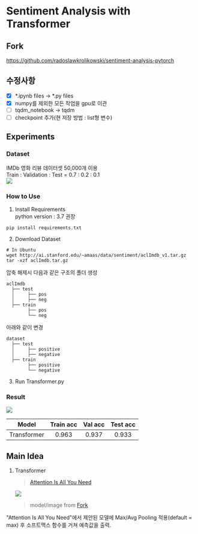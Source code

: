 # Sentiment Analysis with Transformer

## Fork
https://github.com/radoslawkrolikowski/sentiment-analysis-pytorch

## 수정사항
- [x] *.ipynb files -> *.py files  
- [x] numpy를 제외한 모든 작업을 gpu로 이관  
- [ ] tqdm_notebook -> tqdm  
- [ ] checkpoint 추가(현 저장 방법 : list형 변수)

## Experiments
### Dataset
IMDb 영화 리뷰 데이터셋 50,000개 이용  
Train : Validation : Test = 0.7 : 0.2 : 0.1  
<img src="https://user-images.githubusercontent.com/77797199/123633685-75caa780-d854-11eb-877c-8181c05cf25d.PNG">  

### How to Use  
1. Install Requirements  
python version : 3.7 권장  
```
pip install requirements.txt
```
  
2. Download Dataset
```
# In Ubuntu
wget http://ai.stanford.edu/~amaas/data/sentiment/aclImdb_v1.tar.gz
tar -xzf aclImdb.tar.gz
```
  
압축 해제시 다음과 같은 구조의 폴더 생성  
```
aclImdb
  ├── test
  │     ├── pos
  │     ├── neg
  ├── train
        ├── pos
        └── neg
```  
아래와 같이 변경
```
dataset
  ├── test
  │     ├── positive
  │     ├── negative
  ├── train
        ├── positive
        └── negative
```  

3. Run Transformer.py


### Result
<img src="https://user-images.githubusercontent.com/77797199/123633738-8d099500-d854-11eb-84dd-2fa9aef1ae8f.PNG">  
  
|    Model    | Train acc | Val acc | Test acc |
|:-----------:|:---------:|:-------:|:--------:|
| Transformer |   0.963   |  0.937  |  0.933   |   
  

## Main Idea
1. Transformer  
   > [Attention Is All You Need](https://arxiv.org/pdf/1706.03762.pdf)  
   
   <img src = "https://github.com/radoslawkrolikowski/sentiment-analysis-pytorch/raw/013c55eaea3b4333a6b05a46ee1123811285a8f4/assets/Transformer-classifier.png">  
     
   > model/image from [Fork](https://github.com/radoslawkrolikowski/sentiment-analysis-pytorch/)  


  "Attention Is All You Need"에서 제안된 모델에 Max/Avg Pooling 적용(default = max) 후 소프트맥스 함수를 거쳐 예측값을 출력.
